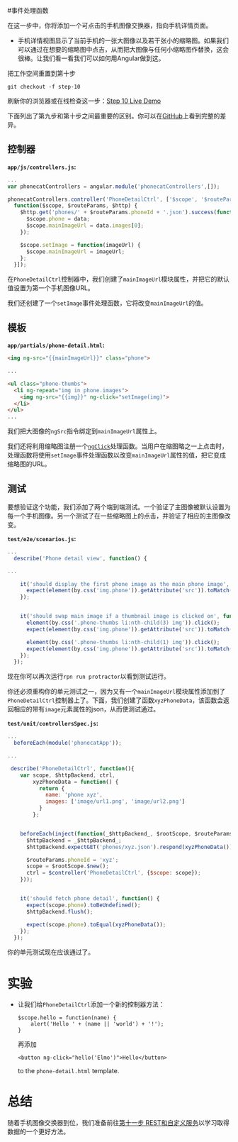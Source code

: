  #事件处理函数
 
 在这一步中，你将添加一个可点击的手机图像交换器，指向手机详情页面。

* 手机详情视图显示了当前手机的一张大图像以及若干张小的缩略图。如果我们可以通过在想要的缩略图中点吉，从而把大图像与任何小缩略图作替换，这会很棒。让我们看一看我们可以如何用Angular做到这。

<div class="alert alert-info">

把工作空间重置到第十步

```
git checkout -f step-10
```
刷新你的浏览器或在线检查这一步：[Step 10 Live Demo](http://angular.github.io/angular-phonecat/step-10/app)

</div>

下面列出了第九步和第十步之间最重要的区别。你可以在[GitHub](https://github.com/angular/angular-phonecat/compare/step-9...step-10 "See diff on Github")上看到完整的差异。


## 控制器

**`app/js/controllers.js`:**

```js
...
var phonecatControllers = angular.module('phonecatControllers',[]);

phonecatControllers.controller('PhoneDetailCtrl', ['$scope', '$routeParams', '$http',
  function($scope, $routeParams, $http) {
    $http.get('phones/' + $routeParams.phoneId + '.json').success(function(data) {
      $scope.phone = data;
      $scope.mainImageUrl = data.images[0];
    });

    $scope.setImage = function(imageUrl) {
      $scope.mainImageUrl = imageUrl;
    };
  }]);
```

在`PhoneDetailCtrl`控制器中，我们创建了`mainImageUrl`模块属性，并把它的默认值设置为第一个手机图像URL。

我们还创建了一个`setImage`事件处理函数，它将改变`mainImageUrl`的值。

## 模板

**`app/partials/phone-detail.html`:**

```html
<img ng-src="{{mainImageUrl}}" class="phone">

...

<ul class="phone-thumbs">
  <li ng-repeat="img in phone.images">
    <img ng-src="{{img}}" ng-click="setImage(img)">
  </li>
</ul>
...
```

我们把大图像的`ngSrc`指令绑定到`mainImageUrl`属性上。

我们还将利用缩略图注册一个[`ngClick`](https://docs.angularjs.org/api/ng/directive/ngClick)处理函数。当用户在缩图略之一上点击时，处理函数将使用`setImage`事件处理函数以改变`mainImageUrl`属性的值，把它变成缩略图的URL。

<div style="display: none">
TODO!
<img  class="diagram" src="https://docs.angularjs.org/img/tutorial/tutorial_10-11_final.png">
</div>

## 测试

要想验证这个功能，我们添加了两个端到端测试。一个验证了主图像被默认设置为每一个手机图像。另一个测试了在一些缩略图上的点击，并验证了相应的主图像改变。

**`test/e2e/scenarios.js`:**

```js
...
  describe('Phone detail view', function() {

...

    it('should display the first phone image as the main phone image', function() {
      expect(element(by.css('img.phone')).getAttribute('src')).toMatch(/img\/phones\/nexus-s.0.jpg/);
    });


    it('should swap main image if a thumbnail image is clicked on', function() {
      element(by.css('.phone-thumbs li:nth-child(3) img')).click();
      expect(element(by.css('img.phone')).getAttribute('src')).toMatch(/img\/phones\/nexus-s.2.jpg/);

      element(by.css('.phone-thumbs li:nth-child(1) img')).click();
      expect(element(by.css('img.phone')).getAttribute('src')).toMatch(/img\/phones\/nexus-s.0.jpg/);
    });
  });
```

现在你可以再次运行`rpn run protractor`以看到测试运行。

你还必须重构你的单元测试之一，因为又有一个`mainImageUrl`模块属性添加到了`PhoneDetailCtrl`控制器上了。下面，我们创建了函数`xyzPhoneData`，该函数会返回相应的带有`image`元素属性的json，从而使测试通过。

**`test/unit/controllersSpec.js`:**

```js
...
  beforeEach(module('phonecatApp'));

...

 describe('PhoneDetailCtrl', function(){
    var scope, $httpBackend, ctrl,
        xyzPhoneData = function() {
          return {
            name: 'phone xyz',
            images: ['image/url1.png', 'image/url2.png']
          }
        };


    beforeEach(inject(function(_$httpBackend_, $rootScope, $routeParams, $controller) {
      $httpBackend = _$httpBackend_;
      $httpBackend.expectGET('phones/xyz.json').respond(xyzPhoneData());

      $routeParams.phoneId = 'xyz';
      scope = $rootScope.$new();
      ctrl = $controller('PhoneDetailCtrl', {$scope: scope});
    }));


    it('should fetch phone detail', function() {
      expect(scope.phone).toBeUndefined();
      $httpBackend.flush();

      expect(scope.phone).toEqual(xyzPhoneData());
    });
  });
```

你的单元测试现在应该通过了。

# 实验

* 让我们给`PhoneDetailCtrl`添加一个新的控制器方法：

  ```
  $scope.hello = function(name) {
      alert('Hello ' + (name || 'world') + '!');
  }
  ```
  再添加

  ```
  <button ng-click="hello('Elmo')">Hello</button>
  ```

  to the `phone-detail.html` template.

<div style="display: none">
TODO!
  控制器方法在控制器/作用域之间继承，因此你可以在`phone-list.html`模板内使用同样的片段。

* 把`hello`方法从`PhoneCatCtrl`移到`PhoneListCtrl`，而且你将看到在`index.html`中声明的按钮将停止工作，与此同时在`phone-list.html`模板中声明的那个按钮依然在运作。
</div>


# 总结

随着手机图像交换器到位，我们准备前往[第十一步 REST和自定义服务](step11.html)以学习取得数据的一个更好方法。
